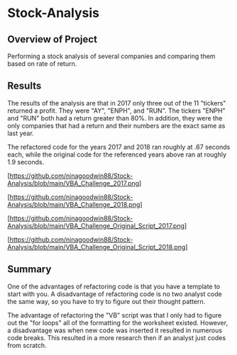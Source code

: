 # Stock-Analysis

## Overview of Project

Performing a stock analysis of several companies and comparing them based on rate of return.

## Results

The results of the analysis are that in 2017 only three out of the 11 "tickers" returned a profit. They were "AY", "ENPH", and "RUN". The tickers "ENPH" and "RUN" both had a return greater than 80%. In addition, they were the only companies that had a return and their numbers are the exact same as last year.

The refactored code for the years 2017 and 2018 ran roughly at .67 seconds each, while the original code for the referenced years above ran at roughly 1.9 seconds.

[https://github.com/ninagoodwin88/Stock-Analysis/blob/main/VBA_Challenge_2017.png]

[https://github.com/ninagoodwin88/Stock-Analysis/blob/main/VBA_Challenge_2018.png]

[https://github.com/ninagoodwin88/Stock-Analysis/blob/main/VBA_Challenge_Original_Script_2017.png]

[https://github.com/ninagoodwin88/Stock-Analysis/blob/main/VBA_Challenge_Original_Script_2018.png]

## Summary

One of the advantages of refactoring code is that you have  a template to start with you. A disadvantage of refactoring code is no two analyst code the same way, so you have to try to figure out their thought pattern.

The advantage of refactoring the "VB" script was that I only had to figure out the "for loops" all of the formatting for the worksheet existed. However, a disadvantage was when new code was inserted it resulted in numerous code breaks. This resulted in a more research then if an analyst just codes from scratch.
